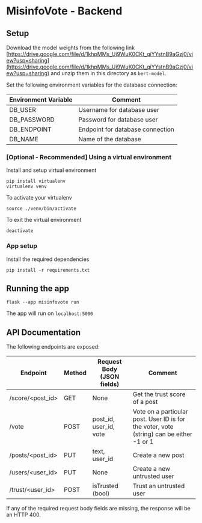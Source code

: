 # MisinfoVote - Backend

## Setup

Download the model weights from the following link [https://drive.google.com/file/d/1khpMMs_Ui9WuK0CKt_qiYYstnB9aGzj0/view?usp=sharing](https://drive.google.com/file/d/1khpMMs_Ui9WuK0CKt_qiYYstnB9aGzj0/view?usp=sharing) and unzip them in this directory as `bert-model`.

Set the following environment variables for the database connection:

| Environment Variable | Comment |
| - | - |
| DB_USER | Username for database user |
| DB_PASSWORD | Password for database user |
| DB_ENDPOINT | Endpoint for database connection |
| DB_NAME | Name of the database |

### [Optional - Recommended] Using a virtual environment

Install and setup virtual environment

```
pip install virtualenv
virtualenv venv
```

To activate your virtualenv

```
source ./venv/bin/activate
```

To exit the virtual environment

```
deactivate
```

### App setup

Install the required dependencies

```
pip install -r requirements.txt
```


## Running the app

```
flask --app misinfovote run
```
The app will run on `localhost:5000`


## API Documentation

The following endpoints are exposed:

| Endpoint | Method | Request Body (JSON fields) | Comment |
| - | - | - | - |
| /score/<post_id> | GET | None | Get the trust score of a post |
| /vote | POST | post_id, user_id, vote | Vote on a particular post. User ID is for the voter, vote (string) can be either -1 or 1 |
| /posts/<post_id> | PUT | text, user_id | Create a new post |
| /users/<user_id> | PUT | None | Create a new untrusted user |
| /trust/<user_id> | POST | isTrusted (bool) | Trust an untrusted user |

If any of the required request body fields are missing, the response will be an HTTP 400.